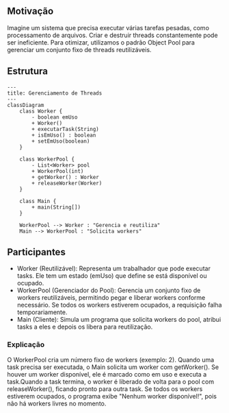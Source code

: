 ## Motivação
Imagine um sistema que precisa executar várias tarefas pesadas, como processamento de arquivos. Criar e destruir threads constantemente pode ser ineficiente. Para otimizar, utilizamos o padrão Object Pool para gerenciar um conjunto fixo de threads reutilizáveis.

## Estrutura

```mermaid
---
title: Gerenciamento de Threads
---
classDiagram
    class Worker {
        - boolean emUso
        + Worker()
        + executarTask(String)
        + isEmUso() : boolean
        + setEmUso(boolean)
    }
    
    class WorkerPool {
        - List<Worker> pool
        + WorkerPool(int)
        + getWorker() : Worker
        + releaseWorker(Worker)
    }

    class Main {
        + main(String[])
    }

    WorkerPool --> Worker : "Gerencia e reutiliza"
    Main --> WorkerPool : "Solicita workers"
```

## Participantes
- Worker (Reutilizável): Representa um trabalhador que pode executar tasks. Ele tem um estado (emUso) que define se está disponível ou ocupado.
- WorkerPool (Gerenciador do Pool): Gerencia um conjunto fixo de workers reutilizáveis, permitindo pegar e liberar workers conforme necessário. Se todos os workers estiverem ocupados, a requisição falha temporariamente.
- Main (Cliente): Simula um programa que solicita workers do pool, atribui tasks a eles e depois os libera para reutilização.

### Explicação
O WorkerPool cria um número fixo de workers (exemplo: 2). Quando uma task precisa ser executada, o Main solicita um worker com getWorker(). Se houver um worker disponível, ele é marcado como em uso e executa a task.Quando a task termina, o worker é liberado de volta para o pool com releaseWorker(), ficando pronto para outra task. Se todos os workers estiverem ocupados, o programa exibe "Nenhum worker disponível!", pois não há workers livres no momento.